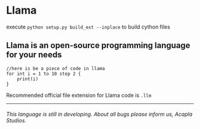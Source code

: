 # Llama
execute 
```python setup.py build_ext --inplace```
to build cython files

## Llama is an open-source programming language for your needs

```
//here is be a piece of code in llama
for int i = 1 to 10 step 2 {
    print(i)
}
```

Recommended official file extension for Llama code is ```.llm```

---
###### This language is still in developing. About all bugs please inform us, Acapla Studios.
